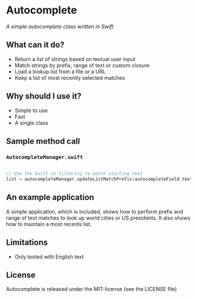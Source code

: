 # Autocomplete

_A simple autocomplete class written in Swift_

## What can it do?

- Return a list of strings based on textual user input
- Match strings by prefix, range of text or custom closure
- Load a lookup list from a file or a URL
- Keep a list of most recently selected matches

## Why should I use it?

- Simple to use
- Fast
- A single class

## Sample method call

### `AutocompleteManager.swift`

```Swift

// Use the built in filtering to match starting text
list = autocompleteManager.updateListMatchPrefix(autocompleteField.text)

```

## An example application

A simple application, which is included, shows how to perform prefix and range of text matches to look up world cities or US presidents. It also shows how to maintain a most recents list.


## Limitations

- Only tested with English text

## License

Autocomplete is released under the MIT-license (see the LICENSE file)
